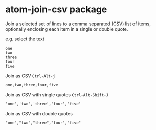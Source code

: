 # atom-join-csv package

Join a selected set of lines to a comma separated (CSV) list of items, optionally enclosing each item in a single or double quote.

e.g.  select the text

    one
    two
    three
    four
    five

Join as CSV ``Ctrl-Alt-j``

    one,two,three,four,five

Join as CSV with single quotes  ``Ctrl-Alt-Shift-J``

    'one','two','three','four','five'

Join as CSV with double quotes

    "one","two","three","four","five"
